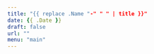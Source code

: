 ```yaml
---
title: "{{ replace .Name "-" " " | title }}"
date: {{ .Date }}
draft: false
url: ""
menu: "main"
---
```

